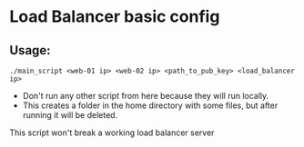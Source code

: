 # Load Balancer basic config

## Usage:
```
./main_script <web-01 ip> <web-02 ip> <path_to_pub_key> <load_balancer ip>
```

- Don't run any other script from here because they will run locally.
- This creates a folder in the home directory with some files, but after running it will be deleted.

This script won't break a working load balancer server
